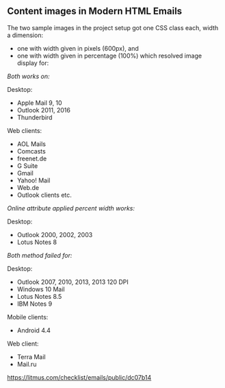 ## Content images in Modern HTML Emails

The two sample images in the project setup got one CSS class each, width a dimension:
- one with width given in pixels (600px), and 
- one with width given in percentage (100%)
which resolved image display for:

*Both works on:*

Desktop:
- Apple Mail 9, 10
- Outlook 2011, 2016
- Thunderbird

Web clients:
- AOL Mails
- Comcasts
- freenet.de
- G Suite
- Gmail
- Yahoo! Mail
- Web.de
- Outlook clients
etc.

*Online attribute applied percent width works:* 

Desktop:
- Outlook 2000, 2002, 2003
- Lotus Notes 8


*Both method failed for:*

Desktop:
- Outlook 2007, 2010, 2013, 2013 120 DPI
- Windows 10 Mail
- Lotus Notes 8.5
- IBM Notes 9

Mobile clients:
- Android 4.4

Web client:
- Terra Mail
- Mail.ru


https://litmus.com/checklist/emails/public/dc07b14